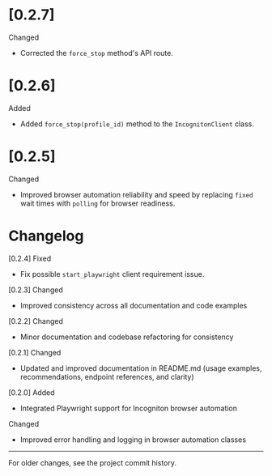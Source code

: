# [0.2.7]

Changed

-  Corrected the `force_stop` method's API route.

# [0.2.6]

Added

-  Added `force_stop(profile_id)` method to the `IncognitonClient` class.

# [0.2.5]

Changed

-  Improved browser automation reliability and speed by replacing `fixed` wait times with `polling` for browser readiness.

# Changelog

[0.2.4]
Fixed

-  Fix possible `start_playwright` client requirement issue.

[0.2.3]
Changed

-  Improved consistency across all documentation and code examples

[0.2.2]
Changed

-  Minor documentation and codebase refactoring for consistency

[0.2.1]
Changed

-  Updated and improved documentation in README.md (usage examples, recommendations, endpoint references, and clarity)

[0.2.0]
Added

-  Integrated Playwright support for Incogniton browser automation

Changed

-  Improved error handling and logging in browser automation classes

---

For older changes, see the project commit history.
